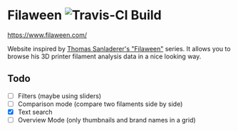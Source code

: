 # Filaween ![Travis-CI Build](https://api.travis-ci.org/hiwye/filaween.svg?branch=master)

https://www.filaween.com/

Website inspired by [Thomas Sanladerer's "Filaween"](https://www.youtube.com/watch?v=YcQHbaVeD7I&list=PLDJMid0lOOYl8TZJV9xHznKFq5yA5ZTi2) series.
It allows you to browse his 3D printer filament analysis data in a nice looking way.

## Todo
- [ ] Filters (maybe using sliders)
- [ ] Comparison mode (compare two filaments side by side)
- [X] Text search
- [ ] Overview Mode (only thumbnails and brand names in a grid)
